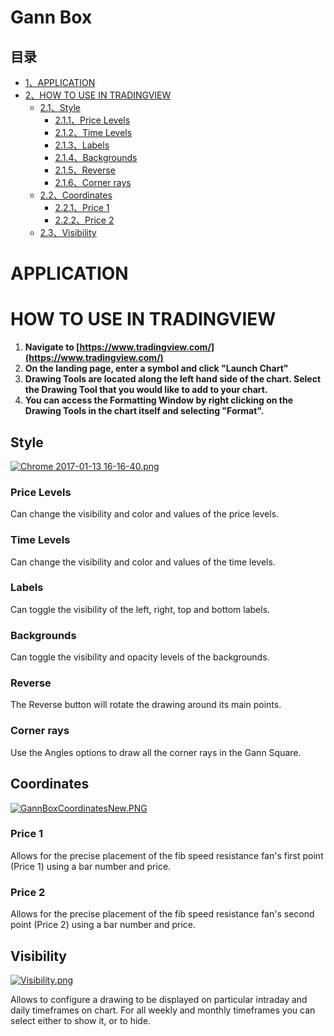 # Gann Box

## 目录

-   [1、APPLICATION](#APPLICATION)
-   [2、HOW TO USE IN TRADINGVIEW](#HOW_TO_USE_IN_TRADINGVIEW)
    -   [2.1、Style](#Style)
        -   [2.1.1、Price Levels](#Price_Levels)
        -   [2.1.2、Time Levels](#Time_Levels)
        -   [2.1.3、Labels](#Labels)
        -   [2.1.4、Backgrounds](#Backgrounds)
        -   [2.1.5、Reverse](#Reverse)
        -   [2.1.6、Corner rays](#Corner_rays)
    -   [2.2、Coordinates](#Coordinates)
        -   [2.2.1、Price 1](#Price_1)
        -   [2.2.2、Price 2](#Price_2)
    -   [2.3、Visibility](#Visibility)

# APPLICATION

# HOW TO USE IN TRADINGVIEW

1.  **Navigate to  [https://www.tradingview.com/](https://www.tradingview.com/)**
2.  **On the landing page, enter a symbol and click "Launch Chart"**
3.  **Drawing Tools are located along the left hand side of the chart. Select the Drawing Tool that you would like to add to your chart.**
4.  **You can access the Formatting Window by right clicking on the Drawing Tools in the chart itself and selecting "Format".**

## Style

[![Chrome 2017-01-13 16-16-40.png](https://wiki-pics.tradingview.com/tv/public/6/65/Chrome_2017-01-13_16-16-40.png)](https://www.tradingview.com/wiki/File:Chrome_2017-01-13_16-16-40.png)

### Price Levels

Can change the visibility and color and values of the price levels.

### Time Levels

Can change the visibility and color and values of the time levels.

### Labels

Can toggle the visibility of the left, right, top and bottom labels.

### Backgrounds

Can toggle the visibility and opacity levels of the backgrounds.

### Reverse

The Reverse button will rotate the drawing around its main points.

### Corner rays

Use the Angles options to draw all the corner rays in the Gann Square.

## Coordinates

[![GannBoxCoordinatesNew.PNG](https://wiki-pics.tradingview.com/tv/public/6/69/GannBoxCoordinatesNew.PNG)](https://www.tradingview.com/wiki/File:GannBoxCoordinatesNew.PNG)

### Price 1

Allows for the precise placement of the fib speed resistance fan's first point (Price 1) using a bar number and price.

### Price 2

Allows for the precise placement of the fib speed resistance fan's second point (Price 2) using a bar number and price.

## Visibility

[![Visibility.png](https://wiki-pics.tradingview.com/tv/public/e/ef/Visibility.png)](https://www.tradingview.com/wiki/File:Visibility.png)

Allows to configure a drawing to be displayed on particular intraday and daily timeframes on chart. For all weekly and monthly timeframes you can select either to show it, or to hide.